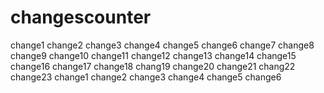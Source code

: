 # changescounter
change1
change2
change3
change4
change5
change6
change7
change8
change9
change10
change11
change12
change13
change14
change15
change16
change17
change18
chang19
change20
change21
chang22
change23
change1
change2
change3
change4
change5
change6

